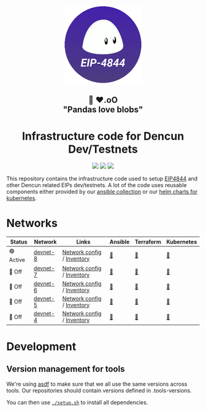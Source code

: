 <div align="center"><img src="./docs/images/dencun-logo-200px.png"/></div>
<h2 align="center">🐼 ❤️.oO<br>"Pandas love blobs"</h2>
<h1 align="center">Infrastructure code for Dencun Dev/Testnets</h1>

<p align="center">
<a href="https://github.com/ethpandaops/dencun-testnet/actions/workflows/lint-ansible.yaml"><img src="https://github.com/ethpandaops/dencun-testnet/actions/workflows/lint-ansible.yaml/badge.svg"></a>
<a href="https://github.com/ethpandaops/dencun-testnet/actions/workflows/lint-terraform.yaml"><img src="https://github.com/ethpandaops/dencun-testnet/actions/workflows/lint-terraform.yaml/badge.svg"></a>
<a href="https://github.com/ethpandaops/dencun-testnet/actions/workflows/lint-helm.yaml"><img src="https://github.com/ethpandaops/dencun-testnet/actions/workflows/lint-helm.yaml/badge.svg"></a>
</p>

This repository contains the infrastructure code used to setup [EIP4844](https://www.eip4844.com/) and other Dencun related EIPs dev/testnets. A lot of the code uses reusable components either provided by our [ansible collection](https://github.com/ethpandaops/ansible-collection-general) or our [helm charts for kubernetes](https://github.com/ethpandaops/ethereum-helm-charts/).

# Networks

Status | Network | Links | Ansible | Terraform | Kubernetes
------ | ------- | ----  |  -----  | -------   | ----------
 🟢 Active | [devnet-8](https://4844-devnet-8.ethpandaops.io/) | [Network config](network-configs/devnet-8) / [Inventory](ansible/inventories/devnet-8/inventory.ini)  | [🔗](ansible/inventories/devnet-8) | [🔗](terraform/devnet-7) | [🔗](kubernetes/devnet-7)
 🔴 Off | [devnet-7](https://dencun-devnet-7.ethpandaops.io/) | [Network config](network-configs/devnet-7) / [Inventory](ansible/inventories/devnet-7/inventory.ini)  | [🔗](ansible/inventories/devnet-7) | [🔗](terraform/devnet-7) | [🔗](kubernetes/devnet-7)
 🔴 Off | [devnet-6](https://dencun-devnet-6.ethpandaops.io/)    | [Network config](network-configs/devnet-6) / [Inventory](ansible/inventories/devnet-6/inventory.ini)  | [🔗](ansible/inventories/devnet-6) | [🔗](terraform/devnet-6) | [🔗](kubernetes-archive/devnet-6)
 🔴 Off | [devnet-5](https://dencun-devnet-5.ethpandaops.io/)    | [Network config](network-configs/devnet-5) / [Inventory](ansible/inventories/devnet-5/inventory.ini)  | [🔗](ansible/inventories/devnet-5) | [🔗](terraform/devnet-5) | [🔗](kubernetes-archive/devnet-5)
 🔴 Off | [devnet-4](https://dencun-devnet-4.ethpandaops.io/)    | [Network config](network-configs/devnet-4) / [Inventory](ansible/inventories/devnet-4/inventory.ini)  | [🔗](ansible/inventories/devnet-4) | [🔗](terraform/devnet-4) | [🔗](kubernetes-archive/devnet-4)

# Development
## Version management for tools

We're using [asdf](https://github.com/asdf-vm/asdf) to make sure that we all use the same versions across tools. Our repositories should contain versions defined in .tools-versions.

You can then use [`./setup.sh`](./asdf-setup.sh) to install all dependencies.
